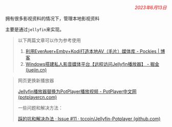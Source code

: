 <p style="text-align:right;color:red;font-style:italic" >2023年6月13日</p>

拥有很多影视资料的情况下，管理本地影视资料

主要是通过`jellyfin`来实现。

> 以下两篇文章可以作为参考使用
>
> 1. [利用EverAver+Emby+Kodi打造本地AV（毛片）媒体库 - Pockies | 博客](https://pockies.github.io/2019/03/25/everaver-emby-kodi/)
> 2. [Windows搭建私人影音媒体平台【远程访问Jellyfin播放器】 - 掘金 (juejin.cn)](https://juejin.cn/post/7226181917997482040)

> 网页更换新播放器
>
> [Jellyfin播放器替换为PotPlayer播放视频 - PotPlayer中文网 (potplayercn.com)](http://www.potplayercn.com/course/3041.html)
>
> 一些问题和解决方法：
>
> [踩的坑和解决办法 · Issue #11 · tccoin/Jellyfin-Potplayer (github.com)](https://github.com/tccoin/Jellyfin-Potplayer/issues/11)

